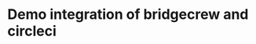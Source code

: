 # Demo integration of bridgecrew and circleci

[![<try-bridgecrew>](https://circleci.com/gh/try-bridgecrew/circleci-demo.svg?style=svg)](https://app.circleci.com/pipelines/github/try-bridgecrew/circleci-demo)


